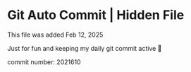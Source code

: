# Git Auto Commit | Hidden File

This file was added Feb 12, 2025

Just for fun and keeping my daily git commit active 🤪

commit number: 2021610
